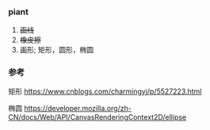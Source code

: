  ### piant

 1. ~~画线~~
 2. ~~橡皮擦~~
 3. 画形; 矩形，圆形，椭圆


### 参考

矩形
https://www.cnblogs.com/charmingyj/p/5527223.html

椭圆
https://developer.mozilla.org/zh-CN/docs/Web/API/CanvasRenderingContext2D/ellipse
